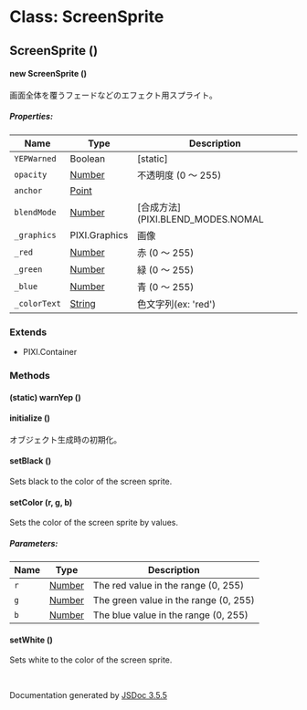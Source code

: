 # Class: ScreenSprite

## ScreenSprite ()

#### new ScreenSprite ()

 画面全体を覆うフェードなどのエフェクト用スプライト。

##### Properties:

| Name | Type | Description |
| --- | --- | --- |
| `YEPWarned` | Boolean | [static] |
| `opacity` | [Number](Number.html) |  不透明度 (0 〜 255) |
| `anchor` | [Point](Point.html) |  |
| `blendMode` | [Number](Number.html) | [合成方法] (PIXI.BLEND_MODES.NOMAL | ADD | MULTIPLY | SCREEN) |
| `_graphics` | PIXI.Graphics |  画像 |
| `_red` | [Number](Number.html) |  赤 (0 〜 255) |
| `_green` | [Number](Number.html) |  緑 (0 〜 255) |
| `_blue` | [Number](Number.html) |  青 (0 〜 255) |
| `_colorText` | [String](String.html) |  色文字列(ex: 'red') |

<dl>
</dl>

### Extends

* PIXI.Container

### Methods

#### (static) warnYep ()

<dl>
</dl>

#### initialize ()

 オブジェクト生成時の初期化。
<dl>
</dl>

#### setBlack ()

Sets black to the color of the screen sprite.
<dl>
</dl>

#### setColor (r, g, b)

Sets the color of the screen sprite by values.

##### Parameters:

| Name | Type | Description |
| --- | --- | --- |
| `r` | [Number](Number.html) | The red value in the range (0, 255) |
| `g` | [Number](Number.html) | The green value in the range (0, 255) |
| `b` | [Number](Number.html) | The blue value in the range (0, 255) |

<dl>
</dl>

#### setWhite ()

Sets white to the color of the screen sprite.
<dl>
</dl>
 <br>

  Documentation generated by [JSDoc 3.5.5](https://github.com/jsdoc3/jsdoc)
